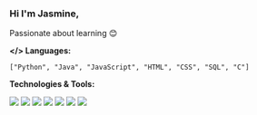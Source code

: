 ### Hi I'm Jasmine,

Passionate about learning 😊 

<b> </> Languages: </b> <br/>
``` 
["Python", "Java", "JavaScript", "HTML", "CSS", "SQL", "C"] 
``` 
<b> Technologies & Tools: </b> 

<img src="https://img.shields.io/badge/Pycharm-000000?logo=pycharm&logoColor=white"> <img src="https://img.shields.io/badge/Jupyter-orange?logo=jupyter&logoColor=white">
<img src="https://img.shields.io/badge/NumPy-4775d1?logo=numpy&logoColor=white">
<img src="https://img.shields.io/badge/Github-000000?logo=github&logoColor=white">
<img src="https://img.shields.io/badge/Atom-66595C?logo=atom&logoColor=white">
<img src="https://img.shields.io/badge/GIT-E44C30?logo=git&logoColor=white">
<img src="https://img.shields.io/badge/Visual_Studio-blue?logo=visual%20studio&logoColor=white">



<!--
### Hi there 👋
**jasminemsaini/jasminemsaini** is a ✨ _special_ ✨ repository because its `README.md` (this file) appears on your GitHub profile.

Here are some ideas to get you started:

- 🔭 I’m currently working on ...
- 🌱 I’m currently learning ...
- 👯 I’m looking to collaborate on ...
- 🤔 I’m looking for help with ...
- 💬 Ask me about ...
- 📫 How to reach me: ...
- 😄 Pronouns: ...
- ⚡ Fun fact: ...
-->
